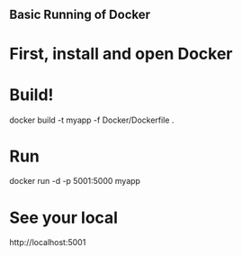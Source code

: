 ## Basic Running of Docker

# First, install and open Docker

# Build!
docker build -t myapp -f Docker/Dockerfile .

# Run
docker run -d -p 5001:5000 myapp

# See your local
http://localhost:5001

